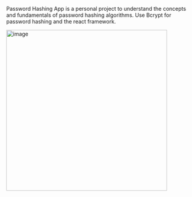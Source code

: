 Password Hashing App is a personal project to understand the concepts and fundamentals of password hashing algorithms. Use Bcrypt for password hashing and the react framework. 

<img width="427" alt="image" src="https://github.com/user-attachments/assets/32e144b4-1fc7-4df3-b3dc-31625bb9deab" />
